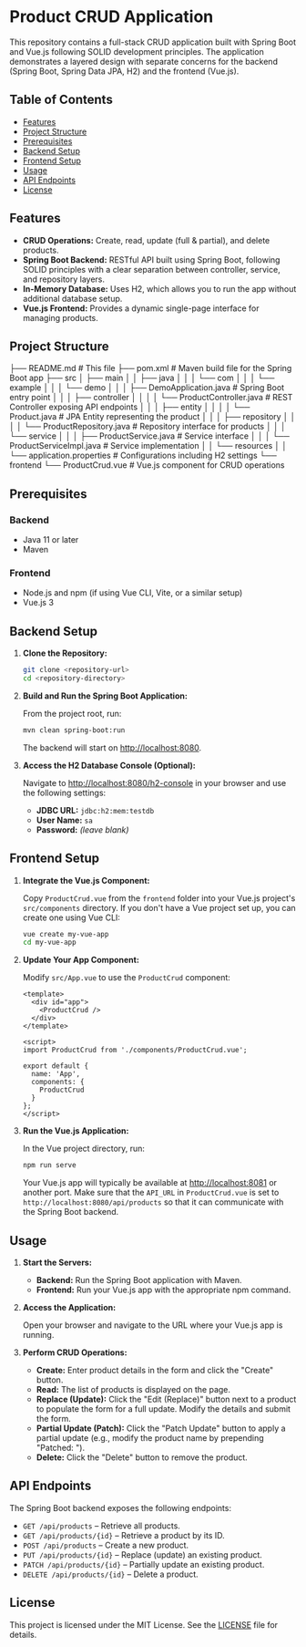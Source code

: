 # Product CRUD Application

This repository contains a full-stack CRUD application built with Spring Boot and Vue.js following SOLID development principles. The application demonstrates a layered design with separate concerns for the backend (Spring Boot, Spring Data JPA, H2) and the frontend (Vue.js).

## Table of Contents

- [Features](#features)
- [Project Structure](#project-structure)
- [Prerequisites](#prerequisites)
- [Backend Setup](#backend-setup)
- [Frontend Setup](#frontend-setup)
- [Usage](#usage)
- [API Endpoints](#api-endpoints)
- [License](#license)

## Features

- **CRUD Operations:** Create, read, update (full & partial), and delete products.
- **Spring Boot Backend:** RESTful API built using Spring Boot, following SOLID principles with a clear separation between controller, service, and repository layers.
- **In-Memory Database:** Uses H2, which allows you to run the app without additional database setup.
- **Vue.js Frontend:** Provides a dynamic single-page interface for managing products.

## Project Structure 
├── README.md # This file
├── pom.xml # Maven build file for the Spring Boot app
├── src
│ ├── main
│ │ ├── java
│ │ │ └── com
│ │ │ └── example
│ │ │ └── demo
│ │ │ ├── DemoApplication.java # Spring Boot entry point
│ │ │ ├── controller
│ │ │ │ └── ProductController.java # REST Controller exposing API endpoints
│ │ │ ├── entity
│ │ │ │ └── Product.java # JPA Entity representing the product
│ │ │ ├── repository
│ │ │ │ └── ProductRepository.java # Repository interface for products
│ │ │ └── service
│ │ │ ├── ProductService.java # Service interface
│ │ │ └── ProductServiceImpl.java # Service implementation
│ │ └── resources
│ │ └── application.properties # Configurations including H2 settings
└── frontend
└── ProductCrud.vue # Vue.js component for CRUD operations


## Prerequisites

### Backend

- Java 11 or later
- Maven

### Frontend

- Node.js and npm (if using Vue CLI, Vite, or a similar setup)
- Vue.js 3

## Backend Setup

1. **Clone the Repository:**

   ```bash
   git clone <repository-url>
   cd <repository-directory>
   ```

2. **Build and Run the Spring Boot Application:**

   From the project root, run:

   ```bash
   mvn clean spring-boot:run
   ```

   The backend will start on [http://localhost:8080](http://localhost:8080).

3. **Access the H2 Database Console (Optional):**

   Navigate to [http://localhost:8080/h2-console](http://localhost:8080/h2-console) in your browser and use the following settings:

   - **JDBC URL:** `jdbc:h2:mem:testdb`
   - **User Name:** `sa`
   - **Password:** *(leave blank)*

## Frontend Setup

1. **Integrate the Vue.js Component:**

   Copy `ProductCrud.vue` from the `frontend` folder into your Vue.js project's `src/components` directory. If you don't have a Vue project set up, you can create one using Vue CLI:

   ```bash
   vue create my-vue-app
   cd my-vue-app
   ```

2. **Update Your App Component:**

   Modify `src/App.vue` to use the `ProductCrud` component:

   ```vue
   <template>
     <div id="app">
       <ProductCrud />
     </div>
   </template>

   <script>
   import ProductCrud from './components/ProductCrud.vue';

   export default {
     name: 'App',
     components: {
       ProductCrud
     }
   };
   </script>
   ```

3. **Run the Vue.js Application:**

   In the Vue project directory, run:

   ```bash
   npm run serve
   ```

   Your Vue.js app will typically be available at [http://localhost:8081](http://localhost:8081) or another port. Make sure that the `API_URL` in `ProductCrud.vue` is set to `http://localhost:8080/api/products` so that it can communicate with the Spring Boot backend.

## Usage

1. **Start the Servers:**

   - **Backend:** Run the Spring Boot application with Maven.
   - **Frontend:** Run your Vue.js app with the appropriate npm command.

2. **Access the Application:**

   Open your browser and navigate to the URL where your Vue.js app is running.

3. **Perform CRUD Operations:**

   - **Create:** Enter product details in the form and click the "Create" button.
   - **Read:** The list of products is displayed on the page.
   - **Replace (Update):** Click the "Edit (Replace)" button next to a product to populate the form for a full update. Modify the details and submit the form.
   - **Partial Update (Patch):** Click the "Patch Update" button to apply a partial update (e.g., modify the product name by prepending "Patched: ").
   - **Delete:** Click the "Delete" button to remove the product.

## API Endpoints

The Spring Boot backend exposes the following endpoints:

- `GET /api/products` – Retrieve all products.
- `GET /api/products/{id}` – Retrieve a product by its ID.
- `POST /api/products` – Create a new product.
- `PUT /api/products/{id}` – Replace (update) an existing product.
- `PATCH /api/products/{id}` – Partially update an existing product.
- `DELETE /api/products/{id}` – Delete a product.

## License

This project is licensed under the MIT License. See the [LICENSE](LICENSE) file for details.